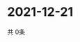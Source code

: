 # 2021-12-21
  共 0条

  <!-- BEGIN -->
  <!-- 最后更新时间Tue Dec 21 2021 21:06:02 GMT+0000 (Coordinated Universal Time) -->
  
  <!-- END -->
  
  